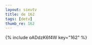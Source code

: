 ```yaml
--- 
layout: sieutv
title: de 162
tags: [detv]
thumb_re: 162
---
```

{% include oADdzK6f4W key="162" %} 
